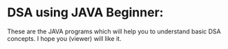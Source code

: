 # DSA using JAVA Beginner: 
These are the JAVA programs which will help you to understand basic DSA concepts. I hope you (viewer) will like it.
